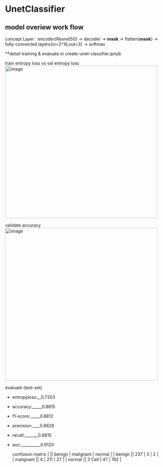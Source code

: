 # UnetClassifier
## **model overiew work flow**       

concept Layer : encoder{Resnet50} -> decoder -> **mask** -> flatten{**mask**} -> fully-connected layers{in=2^16,out=3} -> softmax

**detail training & evaluate in create-unet-classifier.ipnyb

train entropy loss vs val entropy loss
<img width="497" alt="image" src="https://github.com/Dont-HurtMe/UnetClassifier/assets/154254885/6093d204-de21-43bf-aa82-1ae644484374">

validate accuracy
<img width="498" alt="image" src="https://github.com/Dont-HurtMe/UnetClassifier/assets/154254885/9a889e62-0d52-4dca-a500-6768e814ee23">

evaluate (test-set)
* entropyloss:__0.7203  
* accuracy:_____0.8815  
* f1-score:_____0.8812 
* precision:____0.8828 
* recall:_______0.8815 
* auc:__________0.9120 

  confusion matrix
  |       || benign | malignant | normal |
  | benign  || 237  | 3 | 2 |
  | malignant  || 4 | 211  | 27  |
  | normal  || 3 Cell  | 47  | 192  |


